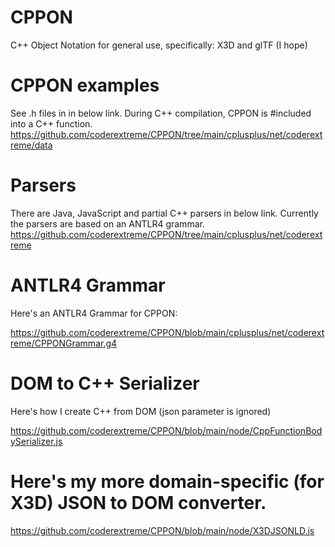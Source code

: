 # CPPON
C++ Object Notation for general use, specifically: X3D and glTF (I hope)

# CPPON examples

See .h files in in below link.  During C++ compilation, CPPON is #included into a C++ function.
https://github.com/coderextreme/CPPON/tree/main/cplusplus/net/coderextreme/data

# Parsers

There are Java, JavaScript and partial C++ parsers in below link.  Currently the parsers are based on an ANTLR4 grammar.
https://github.com/coderextreme/CPPON/tree/main/cplusplus/net/coderextreme

# ANTLR4 Grammar

Here's an ANTLR4 Grammar for CPPON:

https://github.com/coderextreme/CPPON/blob/main/cplusplus/net/coderextreme/CPPONGrammar.g4

# DOM to C++ Serializer

Here's how I create C++ from DOM (json parameter is ignored)

https://github.com/coderextreme/CPPON/blob/main/node/CppFunctionBodySerializer.js

# Here's my more domain-specific (for X3D) JSON to DOM converter.

https://github.com/coderextreme/CPPON/blob/main/node/X3DJSONLD.js
